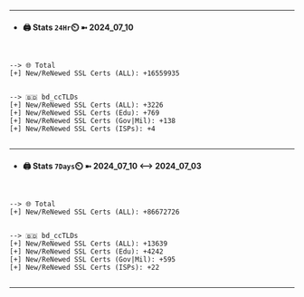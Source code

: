 

---
- #### 🖨️ **Stats** `24Hr`⏲️ ➼ 2024_07_10
```console


--> 🌐 Total
[+] New/ReNewed SSL Certs (ALL): +16559935


--> 🇧🇩 bd_ccTLDs
[+] New/ReNewed SSL Certs (ALL): +3226
[+] New/ReNewed SSL Certs (Edu): +769
[+] New/ReNewed SSL Certs (Gov|Mil): +138
[+] New/ReNewed SSL Certs (ISPs): +4


```

---
- #### 🖨️ **Stats** `7Days`⏲️ ➼ 2024_07_10 <--> 2024_07_03
```console


--> 🌐 Total
[+] New/ReNewed SSL Certs (ALL): +86672726


--> 🇧🇩 bd_ccTLDs
[+] New/ReNewed SSL Certs (ALL): +13639
[+] New/ReNewed SSL Certs (Edu): +4242
[+] New/ReNewed SSL Certs (Gov|Mil): +595
[+] New/ReNewed SSL Certs (ISPs): +22


```

---

